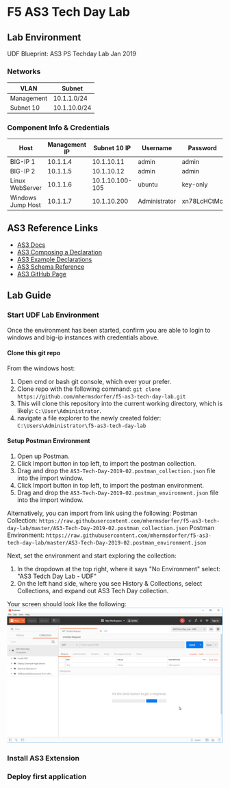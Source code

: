 # F5 AS3 Tech Day Lab


## Lab Environment

UDF Blueprint: AS3 PS Techday Lab Jan 2019

### Networks
VLAN | Subnet
---- | ------
Management | 10.1.1.0/24
Subnet 10  | 10.1.10.0/24

### Component Info & Credentials

| Host              | Management IP | Subnet 10 IP    | Username      | Password    |
| ----------------- | ------------- | --------------- | ------------- | ----------- |
| BIG-IP 1          | 10.1.1.4      | 10.1.10.11      | admin         | admin       |
| BIG-IP 2          | 10.1.1.5      | 10.1.10.12      | admin         | admin       |
| Linux WebServer   | 10.1.1.6      | 10.1.10.100-105 | ubuntu        | key-only    |
| Windows Jump Host | 10.1.1.7      | 10.1.10.200     | Administrator | xn78LcHCtMc |


## AS3 Reference Links

* [AS3 Docs](https://clouddocs.f5.com/products/extensions/f5-appsvcs-extension/latest/)
* [AS3 Composing a Declaration](https://clouddocs.f5.com/products/extensions/f5-appsvcs-extension/latest/userguide/composing-a-declaration.html)
* [AS3 Example Declarations](https://clouddocs.f5.com/products/extensions/f5-appsvcs-extension/latest/declarations/)
* [AS3 Schema Reference](https://clouddocs.f5.com/products/extensions/f5-appsvcs-extension/latest/refguide/schema-reference.html)
* [AS3 GitHub Page](https://github.com/F5Networks/f5-appsvcs-extension)


## Lab Guide 

### Start UDF Lab Environment

Once the environment has been started, confirm you are able to login to windows and big-ip instances with credentials above.

#### Clone this git repo

From the windows host:
1. Open cmd or bash git console, which ever your prefer.
2. Clone repo with the following command: ``` git clone https://github.com/mhermsdorfer/f5-as3-tech-day-lab.git ```
3. This will clone this repository into the current working directory, which is likely: ```C:\User\Administrator```.
4. navigate a file explorer to the newly created folder: ```C:\Users\Administrator\f5-as3-tech-day-lab```


#### Setup Postman Environment

1. Open up Postman.
2. Click Import button in top left, to import the postman collection.
3. Drag and drop the ```AS3-Tech-Day-2019-02.postman_collection.json``` file into the import window.
4. Click Import button in top left, to import the postman environment.
5. Drag and drop the ```AS3-Tech-Day-2019-02.postman_environment.json``` file into the import window.

Alternatively, you can import from link using the following:
Postman Collection: ```https://raw.githubusercontent.com/mhermsdorfer/f5-as3-tech-day-lab/master/AS3-Tech-Day-2019-02.postman_collection.json```
Postman Environment: ```https://raw.githubusercontent.com/mhermsdorfer/f5-as3-tech-day-lab/master/AS3-Tech-Day-2019-02.postman_environment.json```

Next, set the environment and start exploring the collection:
1. In the dropdown at the top right, where it says "No Environment" select: "AS3 Tedch Day Lab - UDF"
2. On the left hand side, where you see History & Collections, select Collections, and expand out AS3 Tech Day collection.

Your screen should look like the following:
![alt text](https://raw.githubusercontent.com/mhermsdorfer/f5-as3-tech-day-lab/master/postman_setup.png "Postman Screenshot")

### Install AS3 Extension



### Deploy first application




